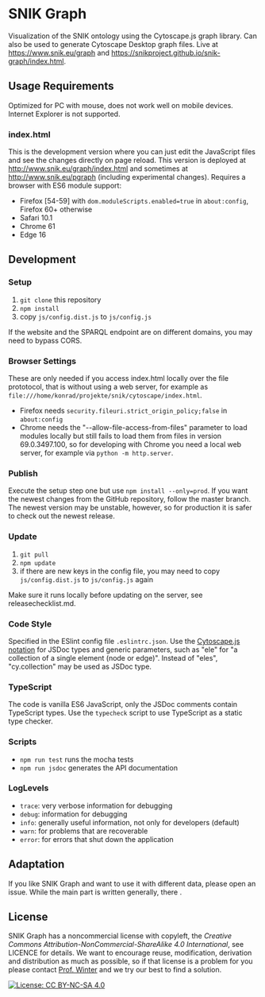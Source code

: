 # SNIK Graph
Visualization of the SNIK ontology using the Cytoscape.js graph library.
Can also be used to generate Cytoscape Desktop graph files.
Live at <https://www.snik.eu/graph> and <https://snikproject.github.io/snik-graph/index.html>.
<!--Browse the code documentation [here](https://snikproject.github.io/snik-graph/index.html)!-->

## Usage Requirements
Optimized for PC with mouse, does not work well on mobile devices. Internet Explorer is not supported.

### index.html
This is the development version where you can just edit the JavaScript files and see the changes directly on page reload.
This version is deployed at http://www.snik.eu/graph/index.html and sometimes at http://www.snik.eu/pgraph (including experimental changes).
Requires a browser with ES6 module support:

* Firefox [54-59] with `dom.moduleScripts.enabled=true` in `about:config`, Firefox 60+ otherwise
* Safari 10.1
* Chrome 61
* Edge 16

## Development

### Setup
1. `git clone` this repository
2. `npm install`
3. copy `js/config.dist.js` to `js/config.js`

If the website and the SPARQL endpoint are on different domains, you may need to bypass CORS.

### Browser Settings 
These are only needed if you access index.html locally over the file prototocol, that is without using a web server, for example as `file:///home/konrad/projekte/snik/cytoscape/index.html`.

* Firefox needs `security.fileuri.strict_origin_policy;false` in `about:config`
* Chrome needs the "--allow-file-access-from-files" parameter to load modules locally but still fails to load them from files in version 69.0.3497.100, so for developing with Chrome you need a local web server, for example via `python -m http.server`.

### Publish

Execute the setup step one but use `npm install --only=prod`.
If you want the newest changes from the GitHub repository, follow the master branch. The newest version may be unstable, however, so for production it is safer to check out the newest release.

### Update

1. `git pull`
2. `npm update`
3. if there are new keys in the config file, you may need to copy `js/config.dist.js` to `js/config.js` again

Make sure it runs locally before updating on the server, see releasechecklist.md.

### Code Style
Specified in the ESlint config file `.eslintrc.json`.
Use the [Cytoscape.js notation](http://js.cytoscape.org/#notation/functions) for JSDoc types and generic parameters, such as "ele" for "a collection of a single element (node or edge)".
Instead of "eles", "cy.collection" may be used as JSDoc type.

### TypeScript

The code is vanilla ES6 JavaScript, only the JSDoc comments contain TypeScript types.
Use the `typecheck` script to use TypeScript as a static type checker.

### Scripts
* `npm run test` runs the mocha tests
* `npm run jsdoc` generates the API documentation

### LogLevels
* `trace`: very verbose information for debugging  
* `debug`: information for debugging
* `info`: generally useful information, not only for developers (default)
* `warn`: for problems that are recoverable
* `error`: for errors that shut down the application

## Adaptation

If you like SNIK Graph and want to use it with different data, please open an issue.
While the main part is written generally, there .

## License
SNIK Graph has a noncommercial license with copyleft, the *Creative Commons Attribution-NonCommercial-ShareAlike 4.0 International*, see LICENCE for details.
We want to encourage reuse, modification, derivation and distribution as much as possible, so if that license is a problem for you please contact [Prof. Winter](www.people.imise.uni-leipzig.de/alfred.winter) and we try our best to find a solution.

[![License: CC BY-NC-SA 4.0](https://img.shields.io/badge/License-CC_BY--NC--SA_4.0-lightgrey.svg)](https://creativecommons.org/licenses/by-nc-sa/4.0/)

